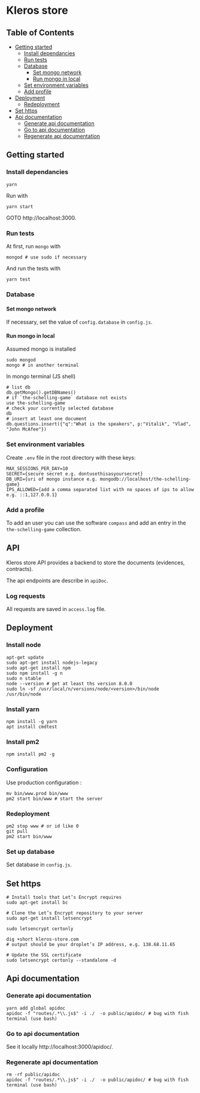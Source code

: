 # Kleros store

## Table of Contents

* [Getting started](#getting-started)
  * [Install dependancies](#install-dependancies)
  * [Run tests](#run-tests)
  * [Database](#database)
      * [Set mongo network](#set-mongo-network)
      * [Run mongo in local](#run-mongo-in-local)
  * [Set environment variables](#set-environment-variables)
  * [Add profile](#add-profile)
* [Deployment](#deployment)
  * [Redeployment](#redeployment)
* [Set https](#set-https)
* [Api documentation](#api-documentation)
  * [Generate api documentation](#generate-api-documentation)
  * [Go to api documentation](#go-to-api-documentation)
  * [Regenerate api documentation](#regenerate-api-documentation)


## Getting started

### Install dependancies

```
yarn
```

Run with

```
yarn start
```

GOTO http://localhost:3000.

### Run tests

At first, run `mongo` with
```
mongod # use sudo if necessary
```

And run the tests with
```
yarn test
```

### Database

#### Set mongo network

If necessary, set the value of `config.database` in `config.js`.

#### Run mongo in local

Assumed mongo is installed

```
sudo mongod
mongo # in another terminal
```

In mongo terminal (JS shell)
```
# list db
db.getMongo().getDBNames()
# if `the-schelling-game` database not exists
use the-schelling-game
# check your currently selected database
db
# insert at least one document
db.questions.insert({"q":"What is the speakers", p:"Vitalik", "Vlad", "John McAfee"})
```

### Set environment variables

Create `.env` file in the root directory with these keys:
```
MAX_SESSIONS_PER_DAY=10
SECRET={secure secret e.g. dontusethisasyoursecret}
DB_URI={uri of mongo instance e.g. mongodb://localhost/the-schelling-game}
IPS_ALLOWED={add a comma separated list with no spaces of ips to allow e.g. ::1,127.0.0.1}
```

### Add a profile

To add an user you can use the software `compass` and add an entry in the
`the-schelling-game` collection.

## API

Kleros store API provides a backend to store the documents
(evidences, contracts).

The api endpoints are describe in `apiDoc`.

### Log requests

All requests are saved in `access.log` file.

## Deployment

### Install node

```
apt-get update
sudo apt-get install nodejs-legacy
sudo apt-get install npm
sudo npm install -g n
sudo n stable
node --version # get at least ths version 8.0.0
sudo ln -sf /usr/local/n/versions/node/<version>/bin/node /usr/bin/node
```

### Install yarn

```
npm install -g yarn
apt install cmdtest
```

### Install pm2

```
npm install pm2 -g
```

### Configuration

Use production configuration :
```
mv bin/www.prod bin/www
pm2 start bin/www # start the server
```

### Redeployment

```
pm2 stop www # or id like 0
git pull
pm2 start bin/www
```

### Set up database

Set database in `config.js`.

## Set https

```
# Install tools that Let’s Encrypt requires
sudo apt-get install bc

# Clone the Let’s Encrypt repository to your server
sudo apt-get install letsencrypt

sudo letsencrypt certonly

dig +short kleros-store.com
# output should be your droplet’s IP address, e.g. 138.68.11.65

# Update the SSL certificate
sudo letsencrypt certonly --standalone -d

```

## Api documentation

### Generate api documentation

```
yarn add global apidoc
apidoc -f "routes/.*\\.js$" -i ./  -o public/apidoc/ # bug with fish terminal (use bash)
```

### Go to api documentation

See it locally http://localhost:3000/apidoc/.

### Regenerate api documentation

```
rm -rf public/apidoc
apidoc -f "routes/.*\\.js$" -i ./  -o public/apidoc/ # bug with fish terminal (use bash)
```
